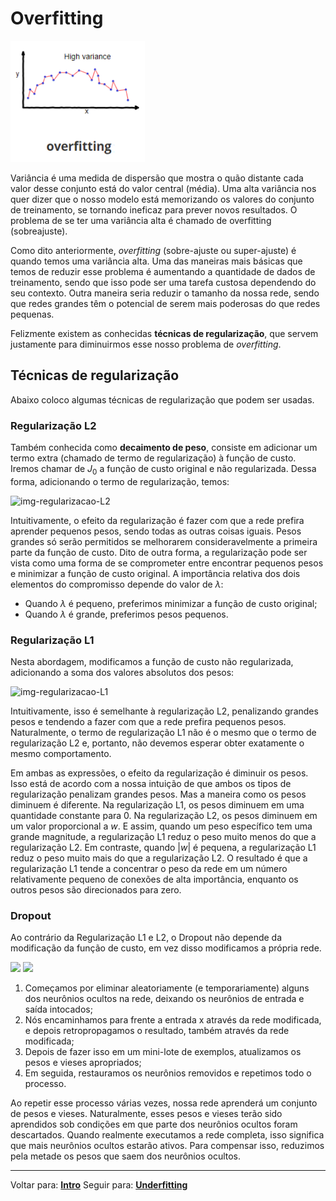 # Overfitting

![img-overfitting](../../imgs/fit/overfitting.png)

Variância é uma medida de dispersão que mostra o quão distante cada valor desse conjunto está do valor central (média). Uma alta variância nos quer dizer que o nosso modelo está memorizando os valores do conjunto de treinamento, se tornando ineficaz para prever novos resultados. O problema de se ter uma variância alta é chamado de overfitting (sobreajuste).

Como dito anteriormente, _overfitting_ (sobre-ajuste ou super-ajuste) é quando temos uma variância alta. Uma das maneiras mais básicas que temos de reduzir esse problema é aumentando a quantidade de dados de treinamento, sendo que isso pode ser uma tarefa custosa dependendo do seu contexto. Outra maneira seria reduzir o tamanho da nossa rede, sendo que redes grandes têm o potencial de serem mais poderosas do que redes pequenas.

Felizmente existem as conhecidas **técnicas de regularização**, que servem justamente para diminuirmos esse nosso problema de _overfitting_.

## Técnicas de regularização

Abaixo coloco algumas técnicas de regularização que podem ser usadas.

### Regularização L2

Também conhecida como **decaimento de peso**, consiste em adicionar um termo extra (chamado de termo de regularização) à função de custo. Iremos chamar de $J_{0}$ a função de custo original e não regularizada. Dessa forma, adicionando o termo de regularização, temos:

![img-regularizacao-L2](../../imgs/regularizacao-L2.png)

Intuitivamente, o efeito da regularização é fazer com que a rede prefira aprender pequenos pesos, sendo todas as outras coisas iguais. Pesos grandes só serão permitidos se melhorarem consideravelmente a primeira parte da função de custo. Dito de outra forma, a regularização pode ser vista como uma forma de se comprometer entre encontrar pequenos pesos e minimizar a função de custo original. A importância relativa dos dois elementos do compromisso depende do valor de $\lambda$:

- Quando $\lambda$ é pequeno, preferimos minimizar a função de custo original;
- Quando $\lambda$ é grande, preferimos pesos pequenos.

### Regularização L1

Nesta abordagem, modificamos a função de custo não regularizada, adicionando a soma dos valores absolutos dos pesos:

![img-regularizacao-L1](../../imgs/regularizacao-L1.png)

Intuitivamente, isso é semelhante à regularização L2, penalizando grandes pesos e tendendo a fazer com que a rede prefira pequenos pesos. Naturalmente, o termo de regularização L1 não é o mesmo que o termo de regularização L2 e, portanto, não devemos esperar obter exatamente o mesmo comportamento.

Em ambas as expressões, o efeito da regularização é diminuir os pesos. Isso está de acordo com a nossa intuição de que ambos os tipos de regularização penalizam grandes pesos. Mas a maneira como os pesos diminuem é diferente. Na regularização L1, os pesos diminuem em uma quantidade constante para $0$. Na regularização L2, os pesos diminuem em um valor proporcional a $w$. E assim, quando um peso específico tem uma grande magnitude, a regularização L1 reduz o peso muito menos do que a regularização L2. Em contraste, quando $|w|$ é pequena, a regularização L1 reduz o peso muito mais do que a regularização L2. O resultado é que a regularização L1 tende a concentrar o peso da rede em um número relativamente pequeno de conexões de alta importância, enquanto os outros pesos são direcionados para zero.

### Dropout

Ao contrário da Regularização L1 e L2, o Dropout não depende da modificação da função de custo, em vez disso modificamos a própria rede.

<img src="https://i2.wp.com/deeplearningbook.com.br/wp-content/uploads/2018/07/rede.png?w=310" />
<img src="https://i0.wp.com/deeplearningbook.com.br/wp-content/uploads/2018/07/rede2.png?w=310" />

1. Começamos por eliminar aleatoriamente (e temporariamente) alguns dos neurônios ocultos na rede, deixando os neurônios de entrada e saída intocados;
2. Nós encaminhamos para frente a entrada x através da rede modificada, e depois retropropagamos o resultado, também através da rede modificada;
3. Depois de fazer isso em um mini-lote de exemplos, atualizamos os pesos e vieses apropriados;
4. Em seguida, restauramos os neurônios removidos e repetimos todo o processo.

Ao repetir esse processo várias vezes, nossa rede aprenderá um conjunto de pesos e vieses. Naturalmente, esses pesos e vieses terão sido aprendidos sob condições em que parte dos neurônios ocultos foram descartados. Quando realmente executamos a rede completa, isso significa que mais neurônios ocultos estarão ativos. Para compensar isso, reduzimos pela metade os pesos que saem dos neurônios ocultos.

----------

Voltar para: [**Intro**](intro.md)
Seguir para: [**Underfitting**](underfitting.md)
